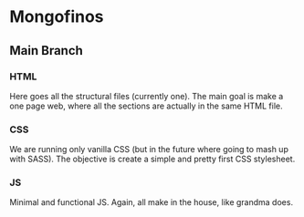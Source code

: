 # Mongofinos
## Main Branch
### HTML 
Here goes all the structural files (currently one). The main goal is make a one
page web, where all the sections are actually in the same HTML file.
### CSS
We are running only vanilla CSS (but in the future where going to mash up with
SASS). The objective is create a simple and pretty first CSS stylesheet.
### JS
Minimal and functional JS. Again, all make in the house, like grandma does.
